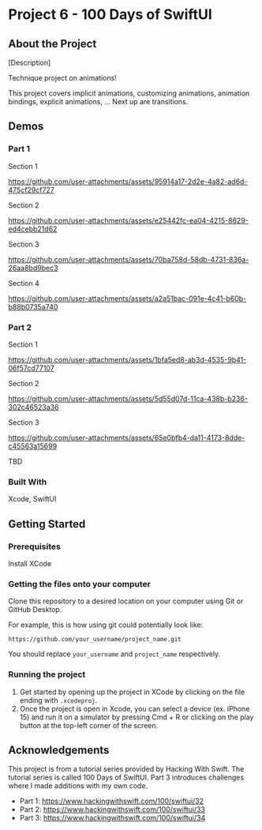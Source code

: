 # Project 6 - 100 Days of SwiftUI

## About the Project

[Description]

Technique project on animations!

This project covers implicit animations, customizing animations, animation bindings, explicit animations, ... 
Next up are transitions.

## Demos


### Part 1 

Section 1

https://github.com/user-attachments/assets/95914a17-2d2e-4a82-ad6d-475cf29cf727

Section 2

https://github.com/user-attachments/assets/e25442fc-ea04-4215-8629-ed4cebb21d62

Section 3

https://github.com/user-attachments/assets/70ba758d-58db-4731-836a-26aa8bd9bec3

Section 4

https://github.com/user-attachments/assets/a2a51bac-091e-4c41-b60b-b88b0735a740


### Part 2

Section 1

https://github.com/user-attachments/assets/1bfa5ed8-ab3d-4535-9b41-06f57cd77107

Section 2

https://github.com/user-attachments/assets/5d55d07d-11ca-438b-b236-302c46523a36

Section 3

https://github.com/user-attachments/assets/65e0bfb4-da11-4173-8dde-c45563a15699

TBD

### Built With

Xcode, SwiftUI

## Getting Started

### Prerequisites

Install XCode

### Getting the files onto your computer

Clone this repository to a desired location on your computer using Git or GitHub Desktop. 

For example, this is how using git could potentially look like: 
```
https://github.com/your_username/project_name.git
```

You should replace `your_username` and `project_name` respectively.

### Running the project

1. Get started by opening up the project in XCode by clicking on the file ending with `.xcodeproj`.
2. Once the project is open in Xcode, you can select a device (ex. iPhone 15) and run it on a simulator by pressing Cmd + R or clicking on the play button at the top-left corner of the screen.

## Acknowledgements

This project is from a tutorial series provided by Hacking With Swift. The tutorial series is called 100 Days of SwiftUI. Part 3 introduces challenges where I made additions with my own code.

- Part 1: https://www.hackingwithswift.com/100/swiftui/32
- Part 2: https://www.hackingwithswift.com/100/swiftui/33
- Part 3: https://www.hackingwithswift.com/100/swiftui/34
